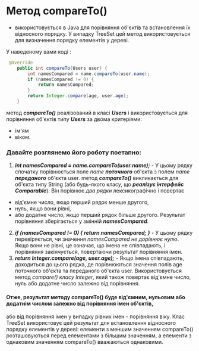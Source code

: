 # Метод compareTo() 

- використовується в Java для порівняння об'єктів та встановлення їх відносного порядку.
У випадку TreeSet цей метод використовується для визначення порядку елементів у дереві.

У наведеному вами коді : 
```java
 @Override
    public int compareTo(Users user) {
        int namesCompared = name.compareTo(user.name);
        if (namesCompared != 0) {
            return namesCompared;
        }
        return Integer.compare(age, user.age);
    }
```
метод ***compareTo()*** реалізований в класі ***Users*** і використовується для порівняння об'єктів 
типу ***Users*** за двома критеріями: 
* ім'ям 
* віком. 

### Давайте розглянемо його роботу поетапно:

1. ***int namesCompared = name.compareTo(user.name);*** - У цьому рядку спочатку порівнюється поле 
*name* ***поточного*** об'єкта з полем *name* ***переданого*** об'єкта user.
mетод ***compareTo()*** викликається для об'єкта типу String (або будь-якого класу, що ***реалізує інтерфейс Comparable***).
Він порівнює *два рядки* лексикографічно і повертає 
* від'ємне число, якщо перший рядок менше другого,
* нуль, якщо вони рівні,
* або додатне число, якщо перший рядок більше другого. 
Результат порівняння зберігається у змінній ***namesCompared***.
2. ***if (namesCompared != 0) { return namesCompared; }*** - У цьому рядку перевіряється, 
 чи значення *namesCompared не дорівнює нулю*.
 Якщо вони не рівні, це означає, що імена не співпадають, 
і порівняння закінчується, повертаючи результат порівняння імен.
3. ***return Integer.compare(age, user.age);*** - Якщо імена співпадають,
доходиться до цього рядка, де порівнюються значення полів age поточного об'єкта та переданого об'єкта user. 
Використовується метод *compare() класу Integer*, який також повертає від'ємне число, нуль або додатне число залежно від порівняння.

#### Отже, результат методу compareTo() буде від'ємним, нульовим або додатнім числом залежно від порівняння імен об'єктів,
або від порівняння імен у випадку рівних імен - порівняння віку. Клас TreeSet використовує цей результат для встановлення відносного порядку елементів у дереві: елементи з меншим значенням compareTo() розташовуються перед елементами з більшим значенням, а елементи з однаковим значенням compareTo() вважаються однаковими.